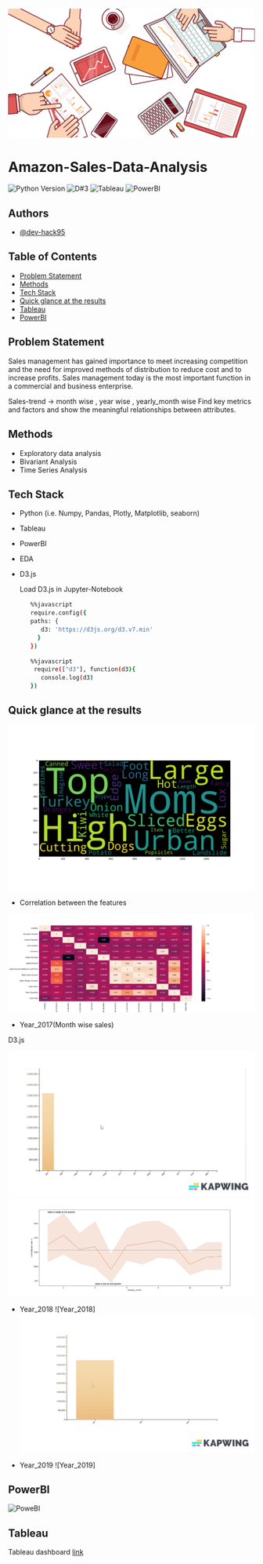 ![Sales Analysis](https://github.com/dev-hack95/Amazon-Sales-Data-Analysis/blob/main/data/Images/dashboard.png)

# Amazon-Sales-Data-Analysis

![Python Version](https://img.shields.io/badge/Python-3.8.10-lightgrey)
![D#3](https://img.shields.io/badge/D3.js-v7.0-orange)
![Tableau](https://img.shields.io/badge/Tableau-BI-lightblue)
![PowerBI](https://img.shields.io/badge/PowerBI-BI-lightyellow)


## Authors

- [@dev-hack95](https://www.github.com/dev-hack95)

## Table of Contents

  - [Problem Statement](#Problem-Statement)
  - [Methods](#methods)
  - [Tech Stack](#tech-stack)
  - [Quick glance at the results](#quick-glance-at-the-results)
  - [Tableau](#Tableau)
  - [PowerBI](#PowerBI)

## Problem Statement

Sales management has gained importance to meet increasing competition and the need
for improved methods of distribution to reduce cost and to increase profits. Sales
management today is the most important function in a commercial and business
enterprise.

Sales-trend -> month wise , year wise , yearly_month wise
Find key metrics and factors and show the meaningful relationships between attributes.

## Methods

- Exploratory data analysis
- Bivariant Analysis
- Time Series Analysis

## Tech Stack

- Python (i.e. Numpy, Pandas, Plotly, Matplotlib, seaborn)
- Tableau
- PowerBI
- EDA
- D3.js

  Load D3.js in Jupyter-Notebook
  
  ```bash
     %%javascript
     require.config({
     paths: {
        d3: 'https://d3js.org/d3.v7.min'
       }
     })
  ```
  
  ```bash
     %%javascript
      require(["d3"], function(d3){
        console.log(d3)
     })
  ```

## Quick glance at the results
![Word_cloud](https://github.com/dev-hack95/Amazon-Sales-Data-Analysis/blob/main/data/Images/word_cloud.png)

* Correlation between the features

![Heatmap](https://github.com/dev-hack95/Amazon-Sales-Data-Analysis/blob/main/data/Images/heatmap.png)

* Year_2017(Month wise sales)

D3.js

![Year_2017](https://github.com/dev-hack95/Amazon-Sales-Data-Analysis/blob/main/data/Images/year_2017.gif)
![Year_2017](https://github.com/dev-hack95/Amazon-Sales-Data-Analysis/blob/main/data/Images/year_2017.png)

* Year_2018
![Year_2018]![Year_2017](https://github.com/dev-hack95/Amazon-Sales-Data-Analysis/blob/main/data/Images/year_2018.gif)

* Year_2019
![Year_2019]



## PowerBI
![PoweBI](https://github.com/dev-hack95/Amazon-Sales-Data-Analysis/blob/main/data/Images/PowerBI.gif)

## Tableau
Tableau dashboard [link](https://public.tableau.com/app/profile/saiprasad.toshatwad8340/viz/AmazonSalesDataAnalysis_16555892375910/Dashboard1)
